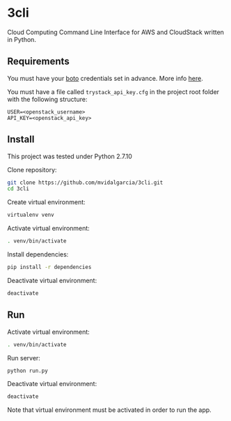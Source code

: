 # 3cli
Cloud Computing Command Line Interface for AWS and CloudStack written in Python.

## Requirements

You must have your [boto](http://boto.cloudhackers.com/en/latest/) credentials set in advance. More info [here](http://boto.cloudhackers.com/en/latest/boto_config_tut.html#credentials).  

You must have a file called `trystack_api_key.cfg` in the project root folder with the following structure:
```
USER=<openstack_username>
API_KEY=<openstack_api_key>
```

##  Install

This project was tested under Python 2.7.10

Clone repository:

```bash
git clone https://github.com/mvidalgarcia/3cli.git
cd 3cli
```

Create virtual environment:

```bash
virtualenv venv
```

Activate virtual environment:

```bash
. venv/bin/activate
```

Install dependencies:

```bash
pip install -r dependencies
```

Deactivate virtual environment:

```bash
deactivate
```


## Run

Activate virtual environment:

```bash
. venv/bin/activate
```

Run server:
```bash
python run.py
```

Deactivate virtual environment:
```bash
deactivate
```

Note that virtual environment must be activated in order to run the app.
